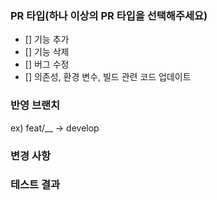 ### PR 타입(하나 이상의 PR 타입을 선택해주세요)
- [] 기능 추가
- [] 기능 삭제
- [] 버그 수정
- [] 의존성, 환경 변수, 빌드 관련 코드 업데이트

### 반영 브랜치
ex) feat/__ -> develop

### 변경 사항


### 테스트 결과
